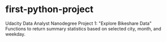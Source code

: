 # first-python-project
Udacity Data Analyst Nanodegree Project 1: "Explore Bikeshare Data"
Functions to return summary statistics based on selected city, month, and weekday.
